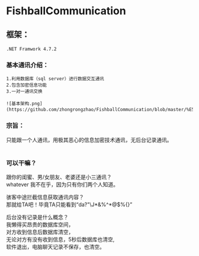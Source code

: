 # FishballCommunication
## 框架：
	.NET Framwork 4.7.2
### 基本通讯介绍：<br>
    1.利用数据库（sql server）进行数据交互通讯
    2.包含加密信息功能
    3.一对一通讯交换
    
    ![基本架构.png](https://github.com/zhongrongzhao/FishballCommunication/blob/master/%E5%9F%BA%E6%9C%AC%E6%9E%B6%E6%9E%84.png)
### 宗旨：<br>
只能跟一个人通讯，用极其恶心的信息加密技术通讯，无后台记录通讯。<br><br>
### 可以干嘛？<br>
跟你的闺蜜、男/女朋友、老婆还是小三通讯？<br>
	whatever 我不在乎，因为只有你们两个人知道。<br>

骇客中途拦截信息获取通讯内容？<br>
	那就给TA吧！毕竟TA只能看到“da?"\J*&%^*@$%{}”<br>

后台没有记录是什么概念？<br>
	我懒得买昂贵的数据库空间，<br>
	对方收到信息后数据库清空，<br>
	无论对方有没有收到信息，5秒后数据库也清空,<br>
	软件退出，电脑聊天记录不保存，也清空。<br>
    
    
